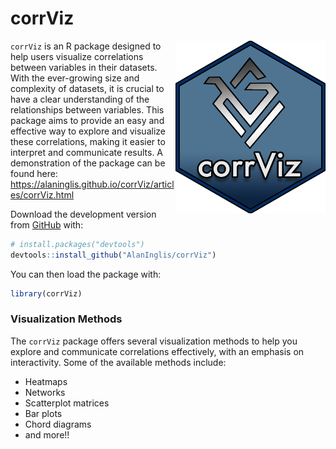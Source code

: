 
<!-- README.md is generated from README.Rmd. Please edit that file -->

# corrViz

<!-- badges: start -->

<img src="https://raw.githubusercontent.com/AlanInglis/corrViz/main/badge/corrvizlogo.png" width="240" height="276" align="right" />
<!-- badges: end -->

`corrViz` is an R package designed to help users visualize correlations
between variables in their datasets. With the ever-growing size and
complexity of datasets, it is crucial to have a clear understanding of
the relationships between variables. This package aims to provide an
easy and effective way to explore and visualize these correlations,
making it easier to interpret and communicate results. A demonstration
of the package can be found here:
<https://alaninglis.github.io/corrViz/articles/corrViz.html>

Download the development version from
[GitHub](https://github.com/AlanInglis/corrViz) with:

``` r
# install.packages("devtools")
devtools::install_github("AlanInglis/corrViz")
```

You can then load the package with:

``` r
library(corrViz)
```

### Visualization Methods

The `corrViz` package offers several visualization methods to help you
explore and communicate correlations effectively, with an emphasis on
interactivity. Some of the available methods include:

- Heatmaps
- Networks
- Scatterplot matrices
- Bar plots
- Chord diagrams
- and more!!
